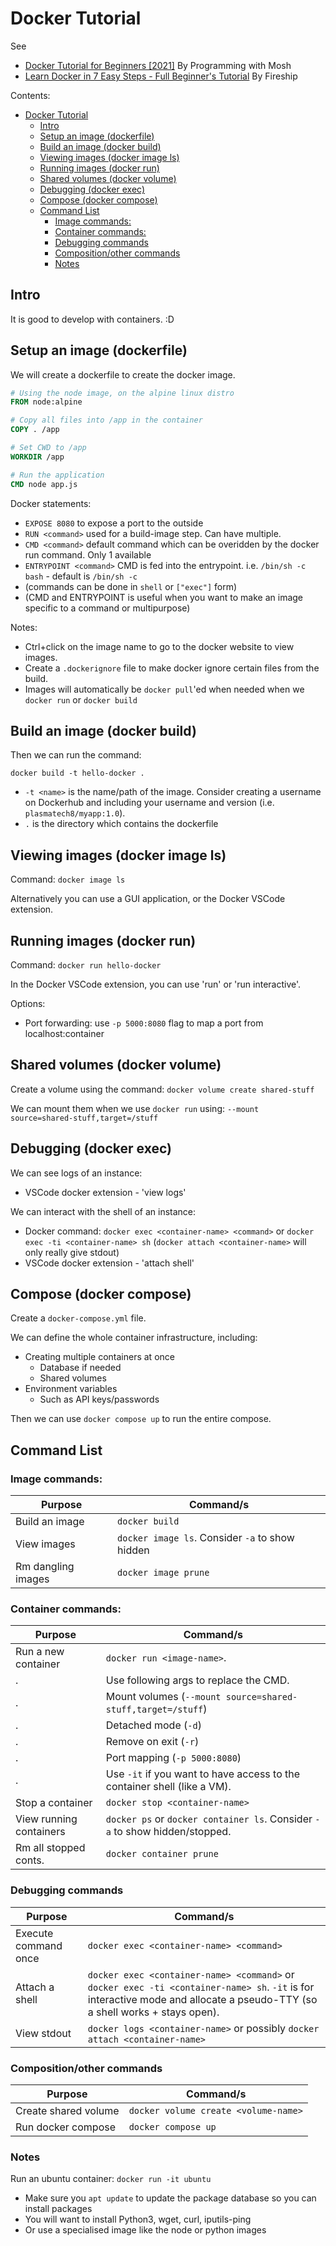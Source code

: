 # Docker Tutorial

See
* [Docker Tutorial for Beginners [2021]](https://www.youtube.com/watch?v=pTFZFxd4hOI) By Programming with Mosh
* [Learn Docker in 7 Easy Steps - Full Beginner's Tutorial](https://www.youtube.com/watch?v=gAkwW2tuIqE) By Fireship

Contents:
- [Docker Tutorial](#docker-tutorial)
  - [Intro](#intro)
  - [Setup an image (dockerfile)](#setup-an-image-dockerfile)
  - [Build an image (docker build)](#build-an-image-docker-build)
  - [Viewing images (docker image ls)](#viewing-images-docker-image-ls)
  - [Running images (docker run)](#running-images-docker-run)
  - [Shared volumes (docker volume)](#shared-volumes-docker-volume)
  - [Debugging (docker exec)](#debugging-docker-exec)
  - [Compose (docker compose)](#compose-docker-compose)
  - [Command List](#command-list)
    - [Image commands:](#image-commands)
    - [Container commands:](#container-commands)
    - [Debugging commands](#debugging-commands)
    - [Composition/other commands](#compositionother-commands)
    - [Notes](#notes)

## Intro

It is good to develop with containers. :D

## Setup an image (dockerfile)

We will create a dockerfile to create the docker image.

```dockerfile
# Using the node image, on the alpine linux distro
FROM node:alpine

# Copy all files into /app in the container
COPY . /app

# Set CWD to /app
WORKDIR /app

# Run the application
CMD node app.js
```

Docker statements:
* `EXPOSE 8080` to expose a port to the outside
* `RUN <command>` used for a build-image step. Can have multiple.
* `CMD <command>` default command which can be overidden by the docker run command. Only 1 available
* `ENTRYPOINT <command>` CMD is fed into the entrypoint. i.e. `/bin/sh -c bash` - default is `/bin/sh -c`
* (commands can be done in `shell` or `["exec"]` form)
* (CMD and ENTRYPOINT is useful when you want to make an image specific to a command or multipurpose)

Notes:
* Ctrl+click on the image name to go to the docker website to view images.
* Create a `.dockerignore` file to make docker ignore certain files from the build.
* Images will automatically be `docker pull`'ed when needed when we `docker run` or `docker build`

## Build an image (docker build)

Then we can run the command:
```
docker build -t hello-docker .
```
* `-t <name>` is the name/path of the image. Consider creating a username on Dockerhub and including your username and version (i.e. `plasmatech8/myapp:1.0`).
* `.` is the directory which contains the dockerfile


## Viewing images (docker image ls)

Command: `docker image ls`

Alternatively you can use a GUI application, or the Docker VSCode extension.

## Running images (docker run)

Command: `docker run hello-docker`

In the Docker VSCode extension, you can use 'run' or 'run interactive'.

Options:
* Port forwarding: use `-p 5000:8080` flag to map a port from localhost:container

## Shared volumes (docker volume)

Create a volume using the command: `docker volume create shared-stuff`

We can mount them when we use `docker run` using: `--mount source=shared-stuff,target=/stuff`

## Debugging (docker exec)

We can see logs of an instance:
* VSCode docker extension - 'view logs'

We can interact with the shell of an instance:
* Docker command: `docker exec <container-name> <command>` or `docker exec -ti <container-name> sh` (`docker attach <container-name>` will only really give stdout)
* VSCode docker extension - 'attach shell'

## Compose (docker compose)

Create a `docker-compose.yml` file.

We can define the whole container infrastructure, including:
* Creating multiple containers at once
  * Database if needed
  * Shared volumes
* Environment variables
  * Such as API keys/passwords

Then we can use `docker compose up` to run the entire compose.

## Command List

### Image commands:

Purpose                 | Command/s
------------------------|------------------------
Build an image          | `docker build`
View images             | `docker image ls`. Consider `-a` to show hidden
Rm dangling images      | `docker image prune`

### Container commands:

Purpose                 | Command/s
------------------------|------------------------
Run a new container     | `docker run <image-name>`.
.                       | Use following args to replace the CMD.
.                       | Mount volumes (`--mount source=shared-stuff,target=/stuff`)
.                       | Detached mode (`-d`)
.                       | Remove on exit (`-r`)
.                       | Port mapping (`-p 5000:8080`)
.                       | Use `-it` if you want to have access to the container shell (like a VM).
Stop a container        | `docker stop <container-name>`
View running containers | `docker ps` or `docker container ls`. Consider `-a` to show hidden/stopped.
Rm all stopped conts.   | `docker container prune`


### Debugging commands

Purpose                 | Command/s
------------------------|------------------------
Execute command once    | `docker exec <container-name> <command>`
Attach a shell          | `docker exec <container-name> <command>` or `docker exec -ti <container-name> sh`. `-it` is for interactive mode and allocate a pseudo-TTY (so a shell works + stays open).
View stdout             | `docker logs <container-name>` or possibly `docker attach <container-name>`

### Composition/other commands

Purpose                 | Command/s
------------------------|------------------------
Create shared volume    | `docker volume create <volume-name>`
Run docker compose      | `docker compose up`

### Notes

Run an ubuntu container: `docker run -it ubuntu`
* Make sure you `apt update` to update the package database so you can install packages
* You will want to install Python3, wget, curl, iputils-ping
* Or use a specialised image like the node or python images